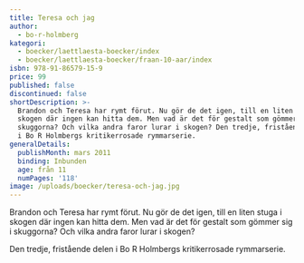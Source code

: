 ```yaml
---
title: Teresa och jag
author:
  - bo-r-holmberg
kategori:
  - boecker/laettlaesta-boecker/index
  - boecker/laettlaesta-boecker/fraan-10-aar/index
isbn: 978-91-86579-15-9
price: 99
published: false
discontinued: false
shortDescription: >-
  Brandon och Teresa har rymt förut. Nu gör de det igen, till en liten stuga i
  skogen där ingen kan hitta dem. Men vad är det för gestalt som gömmer sig i
  skuggorna? Och vilka andra faror lurar i skogen? Den tredje, fristående delen
  i Bo R Holmbergs kritikerrosade rymmarserie.
generalDetails:
  publishMonth: mars 2011
  binding: Inbunden
  age: från 11
  numPages: '118'
image: /uploads/boecker/teresa-och-jag.jpg
---
```

Brandon och Teresa har rymt förut. Nu gör de det igen, till en liten stuga i skogen där ingen kan hitta dem. Men vad är det för gestalt som gömmer sig i skuggorna? Och vilka andra faror lurar i skogen?

Den tredje, fristående delen i Bo R Holmbergs kritikerrosade rymmarserie.
